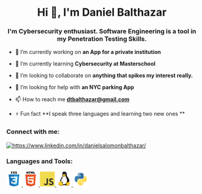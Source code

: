 <h1 align="center">Hi 👋, I'm Daniel Balthazar</h1>
<h3 align="center">I'm Cybersecurity enthusiast. Software Engineering is a tool in my Penetration Testing Skills.</h3>

- 🔭 I’m currently working on **an App for a private institution**

- 🌱 I’m currently learning **Cybersecurity at Masterschool**

- 👯 I’m looking to collaborate on **anything that spikes my interest really.**

- 🤝 I’m looking for help with **an NYC parking App**

- 📫 How to reach me **dtbalthazar@gmail.com**

- ⚡ Fun fact **I speak three languages and learning two new ones **

<h3 align="left">Connect with me:</h3>
<p align="left">
<a href="https://linkedin.com/in/https://www.linkedin.com/in/danielsalomonbalthazar/" target="blank"><img align="center" src="https://raw.githubusercontent.com/rahuldkjain/github-profile-readme-generator/master/src/images/icons/Social/linked-in-alt.svg" alt="https://www.linkedin.com/in/danielsalomonbalthazar/" height="30" width="40" /></a>
</p>

<h3 align="left">Languages and Tools:</h3>
<p align="left"> <a href="https://www.w3schools.com/css/" target="_blank" rel="noreferrer"> <img src="https://raw.githubusercontent.com/devicons/devicon/master/icons/css3/css3-original-wordmark.svg" alt="css3" width="40" height="40"/> </a> <a href="https://www.w3.org/html/" target="_blank" rel="noreferrer"> <img src="https://raw.githubusercontent.com/devicons/devicon/master/icons/html5/html5-original-wordmark.svg" alt="html5" width="40" height="40"/> </a> <a href="https://developer.mozilla.org/en-US/docs/Web/JavaScript" target="_blank" rel="noreferrer"> <img src="https://raw.githubusercontent.com/devicons/devicon/master/icons/javascript/javascript-original.svg" alt="javascript" width="40" height="40"/> </a> <a href="https://www.linux.org/" target="_blank" rel="noreferrer"> <img src="https://raw.githubusercontent.com/devicons/devicon/master/icons/linux/linux-original.svg" alt="linux" width="40" height="40"/> </a> <a href="https://www.python.org" target="_blank" rel="noreferrer"> <img src="https://raw.githubusercontent.com/devicons/devicon/master/icons/python/python-original.svg" alt="python" width="40" height="40"/> </a> </p>

